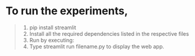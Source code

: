 # To run the experiments,


> 1. pip install streamlit
> 2. Install all the required dependencies listed in the respective files
> 3. Run by executing:
> 4. Type streamlit run filename.py to display the web app.
